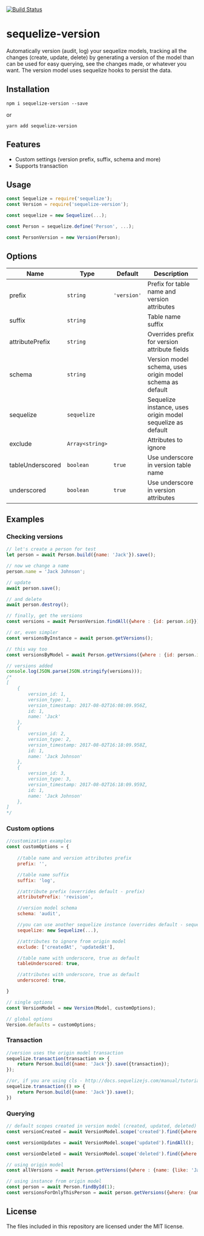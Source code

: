[![Build Status](https://travis-ci.org/ivmarcos/sequelize-version.svg?branch=master)](https://travis-ci.org/ivmarcos/sequelize-version)
# sequelize-version
Automatically version (audit, log) your sequelize models, tracking all the changes (create, update, delete) by generating a version of the model than can be used for easy
querying, see the changes made, or whatever you want. The version model uses sequelize hooks to persist the data.

## Installation

```shell
npm i sequelize-version --save
```
or
```shell
yarn add sequelize-version
```
## Features

* Custom settings (version prefix, suffix, schema and more)
* Supports transaction 


## Usage
```js
const Sequelize = require('sequelize');
const Version = require('sequelize-version');

const sequelize = new Sequelize(...);

const Person = sequelize.define('Person', ...);

const PersonVersion = new Version(Person);
```

## Options

|Name             |Type               |Default       |Description
|-----------------|-------------------|--------------|--------------------------------
|prefix           | `string`          | `'version'`  | Prefix for table name and version attributes
|suffix           | `string`          |              | Table name suffix
|attributePrefix  | `string`          |              | Overrides prefix for version attribute fields
|schema           | `string`          |              | Version model schema, uses origin model schema as default
|sequelize        | `sequelize`       |              | Sequelize instance, uses origin model sequelize as default
|exclude          | `Array<string>`   |              | Attributes to ignore 
|tableUnderscored | `boolean`         |   `true`     | Use underscore in version table name
|underscored      | `boolean`         |   `true`     | Use underscore in version attributes

## Examples

### Checking versions
```js
// let's create a person for test
let person = await Person.build({name: 'Jack'}).save();

// now we change a name
person.name = 'Jack Johnson';

// update 
await person.save();

// and delete
await person.destroy();

// finally, get the versions
const versions = await PersonVersion.findAll({where : {id: person.id}});

// or, even simpler
const versionsByInstance = await person.getVersions();

// this way too
const versionsByModel = await Person.getVersions({where : {id: person.id}});

// versions added
console.log(JSON.parse(JSON.stringify(versions)));
/*
[
    {
        version_id: 1,
        version_type: 1,
        version_timestamp: 2017-08-02T16:08:09.956Z,
        id: 1,
        name: 'Jack'
    },
    {
        version_id: 2,
        version_type: 2,
        version_timestamp: 2017-08-02T16:18:09.958Z,
        id: 1,
        name: 'Jack Johnson'
    },
    {
        version_id: 3,
        version_type: 3,
        version_timestamp: 2017-08-02T16:18:09.959Z,
        id: 1,
        name: 'Jack Johnson'
    },
]
*/
```
### Custom options
```js
//customization examples
const customOptions = {
    
    //table name and version attributes prefix
    prefix: '', 

    //table name suffix
    suffix: 'log', 

    //attribute prefix (overrides default - prefix)
    attributePrefix: 'revision', 

    //version model schema
    schema: 'audit',

    //you can use another sequelize instance (overrides default - sequelize from origin model)
    sequelize: new Sequelize(...), 

    //attributes to ignore from origin model
    exclude: ['createdAt', 'updatedAt'],

    //table name with underscore, true as default
    tableUnderscored: true,

    //attributes with underscore, true as default
    underscored: true,

}

// single options
const VersionModel = new Version(Model, customOptions);

// global options
Version.defaults = customOptions;
```


### Transaction
```js
//version uses the origin model transaction
sequelize.transaction(transaction => {
    return Person.build({name: 'Jack'}).save({transaction});
});

//or, if you are using cls - http://docs.sequelizejs.com/manual/tutorial/transactions.html#automatically-pass-transactions-to-all-queries
sequelize.transaction(() => {
    return Person.build({name: 'Jack'}).save();
})
```

### Querying
```js
// default scopes created in version model (created, updated, deleted)
const versionCreated = await VersionModel.scope('created').find({where: {id: person.id}});

const versionUpdates = await VersionModel.scope('updated').findAll();

const versionDeleted = await VersionModel.scope('deleted').find({where: {id: person.id}});

// using origin model
const allVersions = await Person.getVersions({where : {name: {like: 'Jack%'}}});

// using instance from origin model
const person = await Person.findById(1);
const versionsForOnlyThisPerson = await person.getVersions({where: {name: {like: '%Johnson'}}});
```

## License

The files included in this repository are licensed under the MIT license.